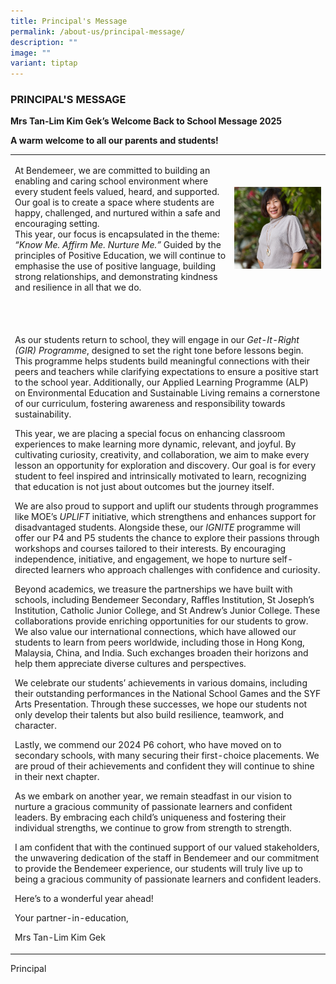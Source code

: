 ```yaml
---
title: Principal's Message
permalink: /about-us/principal-message/
description: ""
image: ""
variant: tiptap
---
```

<h3>PRINCIPAL'S MESSAGE</h3>
<p><strong>Mrs Tan-Lim Kim Gek’s Welcome Back to School Message 2025&nbsp;</strong>
</p>
<p><strong>A warm welcome to all our parents and students!</strong>
</p>
<table style="minWidth: 100px">
<colgroup>
<col>
<col>
<col>
<col>
</colgroup>
<tbody>
<tr>
<td rowspan="1" colspan="2">
<p>At Bendemeer, we are committed to building an enabling and caring school
environment where every student feels valued, heard, and supported. Our
goal is to create a space where students are happy, challenged, and nurtured
within a safe and encouraging setting.
<br>This year, our focus is encapsulated in the theme: <em>“Know Me. Affirm Me. Nurture Me.” </em>Guided
by the principles of Positive Education, we will continue to emphasise
the use of positive language, building strong relationships, and demonstrating
kindness and resilience in all that we do.</p>
</td>
<td rowspan="1" colspan="2">
<div class="isomer-image-wrapper">
<img style="width: 100%" height="auto" width="100%" alt="" src="/images/Mrs_Tan_4.jpg">
</div>
</td>
</tr>
<tr>
<td rowspan="1" colspan="4">
<p></p>
<p>
<br>
<br>As our students return to school, they will engage in our <em>Get-It-Right (GIR) Programme</em>,
designed to set the right tone before lessons begin. This programme helps
students build meaningful connections with their peers and teachers while
clarifying expectations to ensure a positive start to the school year.
Additionally, our Applied Learning Programme (ALP) on Environmental Education
and Sustainable Living remains a cornerstone of our curriculum, fostering
awareness and responsibility towards sustainability.</p>
<p>This year, we are placing a special focus on enhancing classroom experiences
to make learning more dynamic, relevant, and joyful. By cultivating curiosity,
creativity, and collaboration, we aim to make every lesson an opportunity
for exploration and discovery. Our goal is for every student to feel inspired
and intrinsically motivated to learn, recognizing that education is not
just about outcomes but the journey itself.</p>
<p>We are also proud to support and uplift our students through programmes
like MOE’s <em>UPLIFT</em> initiative, which strengthens and enhances support
for disadvantaged students. Alongside these, our <em>IGNITE</em> programme
will offer our P4 and P5 students the chance to explore their passions
through workshops and courses tailored to their interests. By encouraging
independence, initiative, and engagement, we hope to nurture self-directed
learners who approach challenges with confidence and curiosity.</p>
<p>Beyond academics, we treasure the partnerships we have built with schools,
including Bendemeer Secondary, Raffles Institution, St Joseph’s Institution,
Catholic Junior College, and St Andrew’s Junior College. These collaborations
provide enriching opportunities for our students to grow. We also value
our international connections, which have allowed our students to learn
from peers worldwide, including those in Hong Kong, Malaysia, China, and
India. Such exchanges broaden their horizons and help them appreciate diverse
cultures and perspectives.</p>
<p>We celebrate our students’ achievements in various domains, including
their outstanding performances in the National School Games and the SYF
Arts Presentation. Through these successes, we hope our students not only
develop their talents but also build resilience, teamwork, and character.</p>
<p>Lastly, we commend our 2024 P6 cohort, who have moved on to secondary
schools, with many securing their first-choice placements. We are proud
of their achievements and confident they will continue to shine in their
next chapter.</p>
<p>As we embark on another year, we remain steadfast in our vision to nurture
a gracious community of passionate learners and confident leaders. By embracing
each child’s uniqueness and fostering their individual strengths, we continue
to grow from strength to strength.</p>
<p>I am confident that with the continued support of our valued stakeholders,
the unwavering dedication of the staff in Bendemeer and our commitment
to provide the Bendemeer experience, our students will truly live up to
being a gracious community of passionate learners and confident leaders.</p>
<p>Here’s to a wonderful year ahead!</p>
<p>Your partner-in-education,</p>
<p>Mrs Tan-Lim Kim Gek</p>
</td>
</tr>
</tbody>
</table>
<p></p>
<p>Principal</p>
